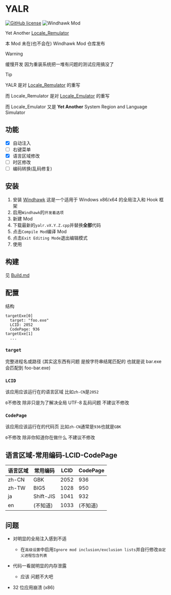 # YALR

[![GitHub license](https://img.shields.io/github/license/duzhaokun123/YALR?style=flat-square)](https://github.com/duzhaokun123/YALR/blob/main/LICENSE)
![Windhawk Mod](https://img.shields.io/badge/Windhawk-Mod-1e1e1e?style=flat-square)

Yet Another [Locale_Remulator](https://github.com/InWILL/Locale_Remulator)

本 Mod 未在(也不会在) Windhawk Mod 仓库发布

> [!WARNING]
>
> 缓慢开发 因为重装系统把一堆有问题的测试应用搞没了

> [!TIP]
> 
> YALR 是对 [Locale_Remulator](https://github.com/InWILL/Locale_Remulator) 的重写
> 
> 而 Locale_Remulator 是对 [Locale_Emulator](https://github.com/xupefei/Locale-Emulator) 的重写
> 
> 而 Locale_Emulator 又是 **Yet Another** System Region and Language Simulator

## 功能

- [x] 自动注入
- [ ] 右键菜单
- [x] 语言区域修改
- [ ] 时区修改
- [ ] 编码转换(乱码修复)

## 安装

1. 安装 [Windhawk](https://windhawk.net/) 这是一个适用于 Windows x86/x64 的全局注入和 Hook 框架
2. 启用`Windhawk`的`开发着选项`
3. 新建 Mod
4. 下载最新的`yalr.vX.Y.Z.cpp`并替换**全部**代码
5. 点击`Compile Mod`编译 Mod
6. 点击`Exit Editing Mode`退出编辑模式
7. 使用

## 构建

见 [Build.md](Build.md)

## 配置

结构
```
targetExe[0]
  target: "foo.exe"
  LCID: 2052
  CodePage: 936
targetExe[1]
  ...
```

### `target`

完整进程名或路径 (其实这东西有问题 是按字符串结尾匹配的 也就是说 bar.exe 会匹配到 foo-bar.exe)

### `LCID`

该应用应该运行在的语言区域 比如`zh-CN`是`2052`

`0`不修改 除非只是为了解决全局 UTF-8 乱码问题 不建议不修改

### `CodePage`

该应用应该运行在的代码页 比如`zh-CN`通常是`936`也就是`GBK`

`0`不修改 除非你知道你在做什么 不建议不修改

## 语言区域-常用编码-LCID-CodePage

| 语言区域 | 常用编码 | LCID | CodePage |
| --- | --- | --- | --- |
| zh-CN | GBK | 2052 | 936 |
| zh-TW | BIG5 | 1028 | 950 |
| ja | Shift-JIS | 1041 | 932 |
| en | (不知道) | 1033 | (不知道) |

## 问题

- 对明显的全局注入感到不适
  - 在`高级设置`中启用`Ignore mod inclusion/exclusion lists`并自行修改`自定义进程包含列表`

- 代码一看就明显的内存泄露
  - 应该 问题不大吧

- 32 位应用崩溃 (x86)
